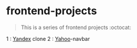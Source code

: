 # frontend-projects

> This is a series of frontend projects :octocat: 

1 : [Yandex](https://yandex.com) clone 
2 : [Yahoo](https://yahoo.com)-navbar
